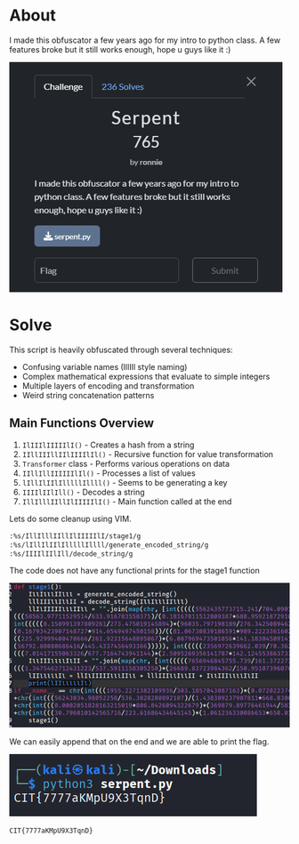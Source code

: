 # About

I made this obfuscator a few years ago for my intro to python class. A few features broke but it still works enough, hope u guys like it :)

![](../Images/Pasted%20image%2020250428093348.png)
# Solve

This script is heavily obfuscated through several techniques:
- Confusing variable names (IllIIl style naming)
- Complex mathematical expressions that evaluate to simple integers
- Multiple layers of encoding and transformation
- Weird string concatenation patterns
## Main Functions Overview
1. `IlIIIlIIIIIlI()` - Creates a hash from a string
2. `IIllIIIllIIlIIIIlIl()` - Recursive function for value transformation
3. `Transformer` class - Performs various operations on data
4. `IIllIllIIIIIIlIl()` - Processes a list of values
5. `lIllIlIIlIlllllIllll()` - Seems to be generating a key
6. `IIIIlIIlIll()` - Decodes a string
7. `IllIlllIIllIlIIIIIlI()` - Main function called at the end

Lets do some cleanup using VIM.
```
:%s/IllIlllIIllIlIIIIIlI/stage1/g
:%s/lIllIlIIlIlllllIllll/generate_encoded_string/g
:%s/IIIIlIIlIll/decode_string/g
```

The code does not have any functional prints for the stage1 function

![](../Images/Pasted%20image%2020250428095136.png)

We can easily append that on the end and we are able to print the flag.

![](../Images/Pasted%20image%2020250428095205.png)
```
CIT{7777aKMpU9X3TqnD}
```